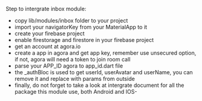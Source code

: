 Step to intergrate inbox module:

- copy lib/modules/inbox folder to your project
- import your navigatorKey from your MaterialApp to it
- create your firebase project
- enable firestorage and firestore in your firebase project
- get an account at agora.io
- create a app in agora and get app key, remember use unsecured option, if not, agora will need a token to join room call
- parse your APP_ID agora to app_id.dart file
- the _authBloc is used to get userId, userAvatar and userName, you can remove it and replace with params from outside
- finally, do not forget to take a look at intergrate document for all the package this module use, both Android and IOS-
